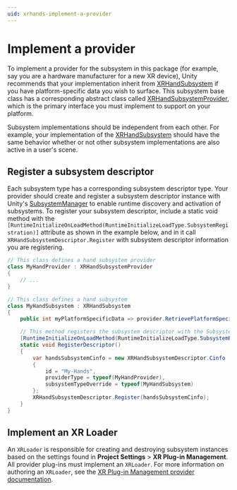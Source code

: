 ```yaml
---
uid: xrhands-implement-a-provider
---
```

# Implement a provider

To implement a provider for the subsystem in this package (for example, say you are a hardware manufacturer for a new XR device), Unity recommends that your implementation inherit from [XRHandSubsystem](xref:UnityEngine.XR.Hands.XRHandSubsystem) if you have platform-specific data you wish to surface. This subsystem base class has a corresponding abstract class called [XRHandSubsystemProvider](xref:UnityEngine.XR.Hands.ProviderImplementation.XRHandSubsystemProvider), which is the primary interface you must implement to support on your platform.

Subsystem implementations should be independent from each other. For example, your implementation of the [XRHandSubsystem](xref:UnityEngine.XR.Hands.XRHandSubsystem) should have the same behavior whether or not other subsystem implementations are also active in a user's scene.

## Register a subsystem descriptor

Each subsystem type has a corresponding subsystem descriptor type. Your provider should create and register a subsystem descriptor instance with Unity's [SubsystemManager](https://docs.unity3d.com/ScriptReference/SubsystemManager.html) to enable runtime discovery and activation of subsystems. To register your subsystem descriptor, include a static void method with the `[RuntimeInitializeOnLoadMethod(RuntimeInitializeLoadType.SubsystemRegistration)]` attribute as shown in the example below, and in it call `XRHandSubsystemDescriptor.Register` with subsystem descriptor information you are registering.

```csharp
// This class defines a hand subsystem provider
class MyHandProvider : XRHandSubsystemProvider
{
    // ...
}

// This class defines a hand subsystem
class MyHandSubsystem : XRHandSubsystem
{
    public int myPlatformSpecificData => provider.RetrievePlatformSpecificData();

    // This method registers the subsystem descriptor with the SubsystemManager
    [RuntimeInitializeOnLoadMethod(RuntimeInitializeLoadType.SubsystemRegistration)]
    static void RegisterDescriptor()
    {
        var handsSubsystemCinfo = new XRHandSubsystemDescriptor.Cinfo
        {
            id = "My-Hands",
            providerType = typeof(MyHandProvider),
            subsystemTypeOverride = typeof(MyHandSubsystem)
        };
        XRHandSubsystemDescriptor.Register(handsSubsystemCinfo);
    }
}
```

## Implement an XR Loader

An `XRLoader` is responsible for creating and destroying subsystem instances based on the settings found in **Project Settings** > **XR Plug-in Management**. All provider plug-ins must implement an `XRLoader`. For more information on authoring an `XRLoader`, see the [XR Plug-in Management provider documentation](https://docs.unity3d.com/Packages/com.unity.xr.management@latest?subfolder=/manual/Provider.html).
